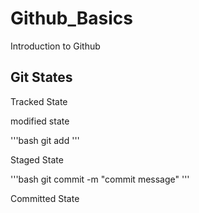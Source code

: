 # Github_Basics
Introduction to Github

## Git States

Tracked State

modified state

'''bash
git add <filename>
'''

Staged State

'''bash
    git commit -m "commit message"
'''

Committed State
